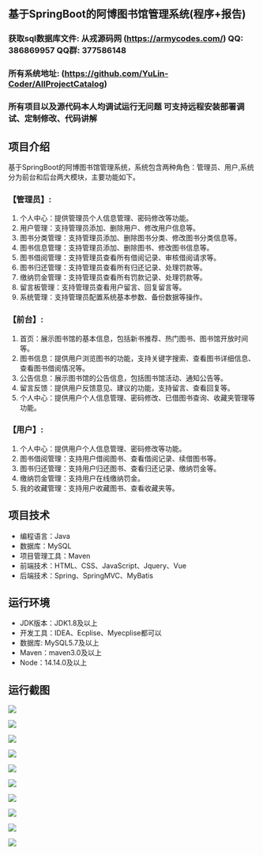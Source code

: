## 基于SpringBoot的阿博图书馆管理系统(程序+报告)

###  获取sql数据库文件: 从戎源码网 (https://armycodes.com/) QQ: 386869957 QQ群: 377586148
###  所有系统地址: (https://github.com/YuLin-Coder/AllProjectCatalog) 
###  所有项目以及源代码本人均调试运行无问题 可支持远程安装部署调试、定制修改、代码讲解

## 项目介绍
基于SpringBoot的阿博图书馆管理系统，系统包含两种角色：管理员、用户,系统分为前台和后台两大模块，主要功能如下。

### 【管理员】:
1. 个人中心：提供管理员个人信息管理、密码修改等功能。
2. 用户管理：支持管理员添加、删除用户、修改用户信息等。
3. 图书分类管理：支持管理员添加、删除图书分类、修改图书分类信息等。
4. 图书信息管理：支持管理员添加、删除图书、修改图书信息等。
5. 图书借阅管理：支持管理员查看所有借阅记录、审核借阅请求等。
6. 图书归还管理：支持管理员查看所有归还记录、处理罚款等。
7. 缴纳罚金管理：支持管理员查看所有罚款记录、处理罚款等。
8. 留言板管理：支持管理员查看用户留言、回复留言等。
9. 系统管理：支持管理员配置系统基本参数、备份数据等操作。

### 【前台】:
1. 首页：展示图书馆的基本信息，包括新书推荐、热门图书、图书馆开放时间等。
2. 图书信息：提供用户浏览图书的功能，支持关键字搜索、查看图书详细信息、查看图书借阅情况等。
3. 公告信息：展示图书馆的公告信息，包括图书馆活动、通知公告等。
4. 留言反馈：提供用户反馈意见、建议的功能，支持留言、查看回复等。
5. 个人中心：提供用户个人信息管理、密码修改、已借图书查询、收藏夹管理等功能。

### 【用户】:
1. 个人中心：提供用户个人信息管理、密码修改等功能。
2. 图书借阅管理：支持用户借阅图书、查看借阅记录、续借图书等。
3. 图书归还管理：支持用户归还图书、查看归还记录、缴纳罚金等。
4. 缴纳罚金管理：支持用户在线缴纳罚金。
5. 我的收藏管理：支持用户收藏图书、查看收藏夹等。

## 项目技术
- 编程语言：Java
- 数据库：MySQL
- 项目管理工具：Maven
- 前端技术：HTML、CSS、JavaScript、Jquery、Vue
- 后端技术：Spring、SpringMVC、MyBatis

## 运行环境
- JDK版本：JDK1.8及以上
- 开发工具：IDEA、Ecplise、Myecplise都可以
- 数据库: MySQL5.7及以上
- Maven：maven3.0及以上
- Node：14.14.0及以上

## 运行截图
![](screenshot/1.png)

![](screenshot/2.png)

![](screenshot/3.png)

![](screenshot/4.png)

![](screenshot/5.png)

![](screenshot/6.png)

![](screenshot/7.png)

![](screenshot/8.png)

![](screenshot/9.png)

![](screenshot/10.png)